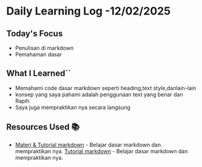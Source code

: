 # Daily Learning Log -12/02/2025

## Today's Focus

- Penulisan di markdown
- Pemahaman dasar

## What I Learned``

- Memahami code dasar markdown seperti heading,text style,danlain-lain
- konsep yang saya pahami adalah penggunaan text yang benar dan Rapih
- Saya juga mempraktikan nya secara langsung

## Resources Used 📚

- [Materi & Tutorial markdown](https://youtu.be/wWhvL5nOWQU?si=v4CaWe7ai9Zjji8Y) - Belajar dasar markdown dan mempraktikan nya.
  [Tutorial markdown](https://youtu.be/_PPWWRV6gbA?si=SUETefV3tq8Zo-Cn) - Belajar dasar markdown dan mempraktikan nya.
